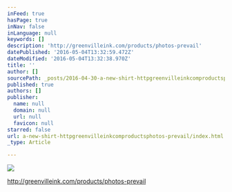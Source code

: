 ```yaml
---
inFeed: true
hasPage: true
inNav: false
inLanguage: null
keywords: []
description: 'http://greenvilleink.com/products/photos-prevail'
datePublished: '2016-05-04T13:32:59.472Z'
dateModified: '2016-05-04T13:32:38.970Z'
title: ''
author: []
sourcePath: _posts/2016-04-30-a-new-shirt-httpgreenvilleinkcomproductsphotos-prevail.md
published: true
authors: []
publisher:
  name: null
  domain: null
  url: null
  favicon: null
starred: false
url: a-new-shirt-httpgreenvilleinkcomproductsphotos-prevail/index.html
_type: Article

---
```

![](https://the-grid-user-content.s3-us-west-2.amazonaws.com/f9914b09-10d6-41ee-aecd-fb8724db2e69.jpg)

http://greenvilleink.com/products/photos-prevail